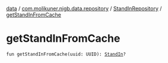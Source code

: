 [data](../../index.md) / [com.molikuner.nigb.data.repository](../index.md) / [StandInRepository](index.md) / [getStandInFromCache](./get-stand-in-from-cache.md)

# getStandInFromCache

`fun getStandInFromCache(uuid: UUID): `[`StandIn`](../../com.molikuner.nigb.data.types/-stand-in/index.md)`?`